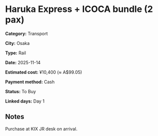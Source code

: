 # Haruka Express + ICOCA bundle (2 pax)

**Category:** Transport

**City:** Osaka

**Type:** Rail

**Date:** 2025-11-14

**Estimated cost:** ¥10,400 (≈ A$99.05)

**Payment method:** Cash

**Status:** To Buy

**Linked days:** Day 1

## Notes
Purchase at KIX JR desk on arrival.
